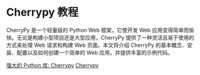 # Cherrypy 教程

<show-structure depth="2"/>

CherryPy 是一个轻量级的 Python Web 框架，它使开发 Web 应用变得简单而愉快。无论是构建小型项目还是大型应用，CherryPy 提供了一种灵活且易于使用的方式来处理 Web 请求和构建 Web 页面。本文将介绍 CherryPy 的基本概念、安装、配置以及如何创建一个简单的 Web 应用，并提供丰富的示例代码。

<seealso>
<category ref="ref_docs">
    <a href="https://mp.weixin.qq.com/s/2gc3Z9_fQ9gyku0GcALfFg">强大的 Python 库: Cherrypy</a>
</category>
<category ref="ref_github">
    <a href="https://github.com/cherrypy/cherrypy">Cherrypy</a>
</category>
<category ref="ref_issues"></category>
<category ref="ref_hf"></category>
<category ref="ref_ms"></category>
</seealso>